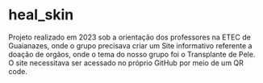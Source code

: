 # heal_skin
 Projeto realizado em 2023 sob a orientação dos professores na ETEC de Guaianazes, onde o grupo precisava criar um Site informativo referente a doação de orgãos, onde o tema do nosso grupo foi o Transplante de Pele. O site necessitava ser acessado no próprio GitHub por meio de um QR code. 
